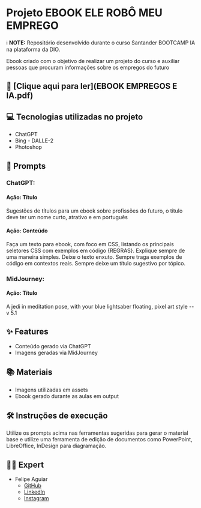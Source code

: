 # Projeto EBOOK ELE ROBÔ MEU EMPREGO

ℹ️ **NOTE:** Repositório desenvolvido durante o curso Santander BOOTCAMP IA na plataforma da DIO.

Ebook criado com o objetivo de realizar um projeto do curso e auxiliar pessoas que procuram informações sobre os empregos do futuro

## 📕 [Clique aqui para ler](EBOOK EMPREGOS E IA.pdf)

## 💻 Tecnologias utilizadas no projeto
- ChatGPT
- Bing - DALLE-2
- Photoshop

## 🧠 Prompts

### ChatGPT:
#### Ação: Título
Sugestões de títulos para um ebook sobre profissões do futuro, o titulo deve ter um nome curto, atrativo e em português

#### Ação: Conteúdo
Faça um texto para ebook, com foco em CSS, listando os principais seletores CSS com exemplos em código {REGRAS}. Explique sempre de uma maneira simples. Deixe o texto enxuto. Sempre traga exemplos de código em contextos reais. Sempre deixe um título sugestivo por tópico.

### MidJourney:
#### Ação: Título
A jedi in meditation pose, with your blue lightsaber floating, pixel art style --v 5.1

## ✨ Features
- Conteúdo gerado via ChatGPT
- Imagens geradas via MidJourney

## 📚 Materiais
- Imagens utilizadas em assets
- Ebook gerado durante as aulas em output

## 🛠️ Instruções de execução
Utilize os prompts acima nas ferramentas sugeridas para gerar o material base e utilize uma ferramenta de edição de documentos como PowerPoint, LibreOffice, InDesign para diagramação.

## 👨‍💻 Expert
- Felipe Aguiar
  - [GitHub](https://github.com/felipeAguiarCode)
  - [LinkedIn](https://www.linkedin.com/in/felipe-aguiar-504b0012a/)
  - [Instagram](https://www.instagram.com/felipeaguiarcode/)

